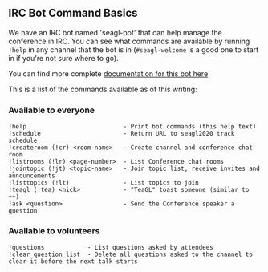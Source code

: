 ## IRC Bot Command Basics

We have an IRC bot named 'seagl-bot' that can help manage the conference in IRC. You can see what
commands are available by running `!help` in any channel that the bot is in (`#seagl-welcome` is a
good one to start in if you're not sure where to go).

You can find more complete [documentation for this bot
here](https://github.com/treedavies/seagl-2020-bot/blob/master/seagl-bot-doc)

This is a list of the commands available as of this writing:

### Available to everyone

```
!help                           - Print bot commands (this help text)
!schedule                       - Return URL to seagl2020 track schedule
!createroom (!cr) <room-name>   - Create channel and conference chat room         
!listrooms (!lr) <page-number>  - List Conference chat rooms                      
!jointopic (!jt) <topic-name>   - Join topic list, receive invites and announcements
!listtopics (!lt)               - List topics to join                             
!teagl (!tea) <nick>            - "TeaGL" toast someone (similar to ++)
!ask <question>                 - Send the Conference speaker a question
```

### Available to volunteers

```
!questions            - List questions asked by attendees
!clear_question_list  - Delete all questions asked to the channel to clear it before the next talk starts
```
